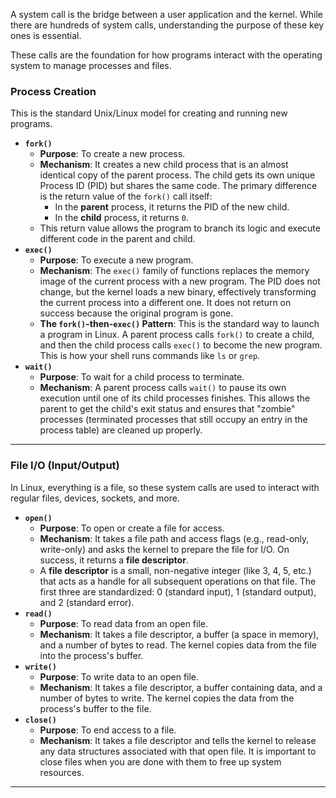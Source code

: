 
A system call is the bridge between a user application and the kernel. While there are hundreds of system calls, understanding the purpose of these key ones is essential.

These calls are the foundation for how programs interact with the operating system to manage processes and files.

### Process Creation

This is the standard Unix/Linux model for creating and running new programs.

- **`fork()`**
    - **Purpose**: To create a new process.
    - **Mechanism**: It creates a new child process that is an almost identical copy of the parent process. The child gets its own unique Process ID (PID) but shares the same code. The primary difference is the return value of the `fork()` call itself:
        - In the **parent** process, it returns the PID of the new child.
        - In the **child** process, it returns `0`.
    - This return value allows the program to branch its logic and execute different code in the parent and child.
- **`exec()`**
    - **Purpose**: To execute a new program.
    - **Mechanism**: The `exec()` family of functions replaces the memory image of the current process with a new program. The PID does not change, but the kernel loads a new binary, effectively transforming the current process into a different one. It does not return on success because the original program is gone.
    - **The `fork()`-then-`exec()` Pattern**: This is the standard way to launch a program in Linux. A parent process calls `fork()` to create a child, and then the child process calls `exec()` to become the new program. This is how your shell runs commands like `ls` or `grep`.
- **`wait()`**
    - **Purpose**: To wait for a child process to terminate.
    - **Mechanism**: A parent process calls `wait()` to pause its own execution until one of its child processes finishes. This allows the parent to get the child's exit status and ensures that "zombie" processes (terminated processes that still occupy an entry in the process table) are cleaned up properly.

---
### File I/O (Input/Output)

In Linux, everything is a file, so these system calls are used to interact with regular files, devices, sockets, and more.

- **`open()`**
    - **Purpose**: To open or create a file for access.
    - **Mechanism**: It takes a file path and access flags (e.g., read-only, write-only) and asks the kernel to prepare the file for I/O. On success, it returns a **file descriptor**.
    - A **file descriptor** is a small, non-negative integer (like 3, 4, 5, etc.) that acts as a handle for all subsequent operations on that file. The first three are standardized: 0 (standard input), 1 (standard output), and 2 (standard error).
- **`read()`**
    - **Purpose**: To read data from an open file.
    - **Mechanism**: It takes a file descriptor, a buffer (a space in memory), and a number of bytes to read. The kernel copies data from the file into the process's buffer.
- **`write()`**
    - **Purpose**: To write data to an open file.
    - **Mechanism**: It takes a file descriptor, a buffer containing data, and a number of bytes to write. The kernel copies the data from the process's buffer to the file.
- **`close()`**
    - **Purpose**: To end access to a file.
    - **Mechanism**: It takes a file descriptor and tells the kernel to release any data structures associated with that open file. It is important to close files when you are done with them to free up system resources.
    
---
